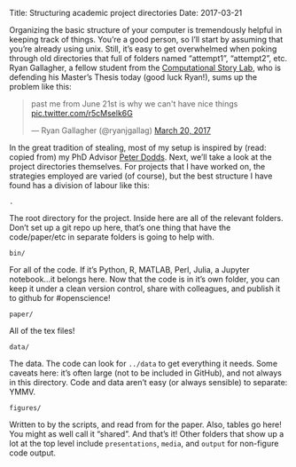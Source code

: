 Title: Structuring academic project directories
Date: 2017-03-21

Organizing the basic structure of your computer is tremendously helpful in keeping track of things. You’re a good person, so I’ll start by assuming that you’re already using unix. Still, it’s easy to get overwhelmed when poking through old directories that full of folders named “attempt1”, “attempt2”, etc. Ryan Gallagher, a fellow student from the [Computational Story Lab](http://compstorylab.org/), who is defending his Master’s Thesis today (good luck Ryan!), sums up the problem like this:

<blockquote class="twitter-tweet" data-lang="en"><p lang="en" dir="ltr">past me from June 21st is why we can&#39;t have nice things <a href="https://t.co/r5cMselk6G">pic.twitter.com/r5cMselk6G</a></p>&mdash; Ryan Gallagher (@ryanjgallag) <a href="https://twitter.com/ryanjgallag/status/843845937097334784?ref_src=twsrc%5Etfw">March 20, 2017</a></blockquote>
<script async src="//platform.twitter.com/widgets.js" charset="utf-8"></script>

In the great tradition of stealing, most of my setup is inspired by (read: copied from) my PhD Advisor [Peter Dodds](http://uvm.edu/pdodds/). Next, we’ll take a look at the project directories themselves.
For projects that I have worked on, the strategies employed are varied (of course), but the best structure I have found has a division of labour like this:

    .

The root directory for the project. Inside here are all of the relevant folders. Don’t set up a git repo up here, that’s one thing that have the code/paper/etc in separate folders is going to help with.

    bin/

For all of the code. If it’s Python, R, MATLAB, Perl, Julia, a Jupyter notebook…it belongs here. Now that the code is in it’s own folder, you can keep it under a clean version control, share with colleagues, and publish it to github for #openscience!

```
paper/
```

All of the tex files!

    data/

The data. The code can look for `../data` to get everything it needs. Some caveats here: it’s often large (not to be included in GitHub), and not always in this directory. Code and data aren’t easy (or always sensible) to separate: YMMV.

    figures/

Written to by the scripts, and read from for the paper. Also, tables go here! You might as well call it “shared”.
And that’s it! Other folders that show up a lot at the top level include `presentations`, `media`, and `output` for non-figure code output.

